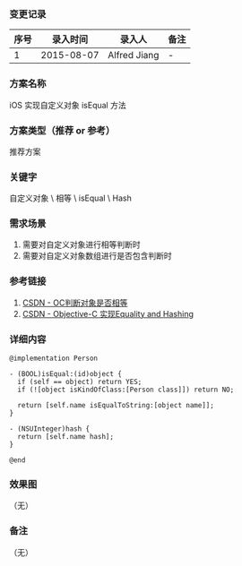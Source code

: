 ### 变更记录
| 序号 | 录入时间 | 录入人 | 备注 |
| -- | -- | -- | -- |
| 1 | 2015-08-07 | Alfred Jiang | - |

### 方案名称
iOS 实现自定义对象 isEqual 方法

### 方案类型（推荐 or 参考）
推荐方案

### 关键字
自定义对象 \ 相等 \ isEqual \ Hash

### 需求场景
1. 需要对自定义对象进行相等判断时
2. 需要对自定义对象数组进行是否包含判断时

### 参考链接
1. [CSDN - OC判断对象是否相等](http://blog.csdn.net/womendeaiwoming/article/details/46419323)
2. [CSDN - Objective-C 实现Equality and Hashing](http://blog.csdn.net/crayondeng/article/details/18818527)

### 详细内容

    @implementation Person

    - (BOOL)isEqual:(id)object {
      if (self == object) return YES;
      if (![object isKindOfClass:[Person class]]) return NO;

      return [self.name isEqualToString:[object name]];
    }

    - (NSUInteger)hash {
      return [self.name hash];
    }

    @end

### 效果图
（无）

### 备注
（无）
